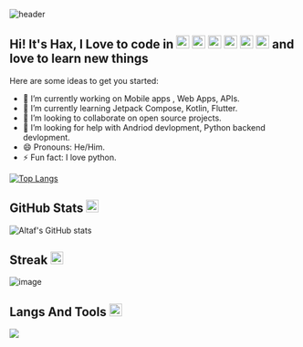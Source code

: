 ![header](https://capsule-render.vercel.app/api?text=Hello-EveryOne!&type=waving&color=gradient&height=100&fontAlignY=50)


<h2>Hi! It's Hax, I Love to code in <img src="https://emojis.slackmojis.com/emojis/images/1643514369/3438/python.gif?1643514369" width="23">     <img src="https://emojis.slackmojis.com/emojis/images/1645726790/54023/kotlin-party.gif?1645726790" width="23">
<img src="https://img.icons8.com/external-tal-revivo-filled-tal-revivo/24/external-flutter-is-an-open-source-mobile-application-development-framework-created-by-google-logo-filled-tal-revivo.png" width="23">
<img src="https://img.icons8.com/color/48/dart.png" width="23"> <img src="https://emojis.slackmojis.com/emojis/images/1643514073/291/golang.png?1643514073" width="23"> <img src="https://emojis.slackmojis.com/emojis/images/1643514905/9226/mongo_db.png?1643514905" width="23"> and love to learn new things </h2>

Here are some ideas to get you started:

- 🔭 I’m currently working on Mobile apps , Web Apps, APIs.
- 🌱 I’m currently learning Jetpack Compose, Kotlin, Flutter.
- 👯 I’m looking to collaborate on open source projects.
- 🤔 I’m looking for help with Andriod devlopment, Python backend devlopment.
- 😄 Pronouns: He/Him.
- ⚡ Fun fact: I love python.



[![Top Langs](https://github-readme-stats.vercel.app/api/top-langs/?username=CodemHax&layout=compact)](https://github.com/CodeObser/github-readme-stats)



<h2>GitHub Stats <img src="https://emojis.slackmojis.com/emojis/images/1621024394/39092/cat-roll.gif?1621024394" width="22"></h2>

![Altaf's GitHub stats](https://github-readme-stats.vercel.app/api?username=CodemHax&show_icons=true&theme=merko)

<h2>Streak <img src="https://emojis.slackmojis.com/emojis/images/1643514841/8541/computercat.gif?1643514841" width="22"></h2>

![image](https://github-readme-streak-stats.herokuapp.com/?user=CodemHax&theme=dark)



<h2>Langs And Tools <img src="[https://emojis.slackmojis.com/emojis/images/1621024394/39092/cat-roll.gif?1621024394](https://emojis.slackmojis.com/emojis/images/1643516686/27316/tooth.gif?1643516686)" width="22"></h2>  

![](https://skillicons.dev/icons?i=python,dart,kotlin,javascript,flutter,androidstudio,idea,pycharm,github,mongodb,redis,)
